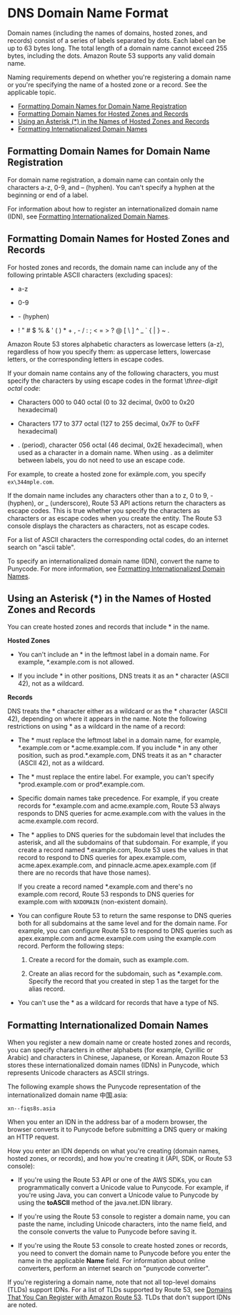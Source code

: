 # DNS Domain Name Format<a name="DomainNameFormat"></a>

Domain names \(including the names of domains, hosted zones, and records\) consist of a series of labels separated by dots\. Each label can be up to 63 bytes long\. The total length of a domain name cannot exceed 255 bytes, including the dots\. Amazon Route 53 supports any valid domain name\. 

Naming requirements depend on whether you're registering a domain name or you're specifying the name of a hosted zone or a record\. See the applicable topic\.


+ [Formatting Domain Names for Domain Name Registration](#domain-name-format-registration)
+ [Formatting Domain Names for Hosted Zones and Records](#domain-name-format-hosted-zones)
+ [Using an Asterisk \(\*\) in the Names of Hosted Zones and Records](#domain-name-format-asterisk)
+ [Formatting Internationalized Domain Names](#domain-name-format-idns)

## Formatting Domain Names for Domain Name Registration<a name="domain-name-format-registration"></a>

For domain name registration, a domain name can contain only the characters a\-z, 0\-9, and – \(hyphen\)\. You can't specify a hyphen at the beginning or end of a label\.

For information about how to register an internationalized domain name \(IDN\), see [Formatting Internationalized Domain Names](#domain-name-format-idns)\.

## Formatting Domain Names for Hosted Zones and Records<a name="domain-name-format-hosted-zones"></a>

For hosted zones and records, the domain name can include any of the following printable ASCII characters \(excluding spaces\):

+ a\-z

+ 0\-9

+ \- \(hyphen\)

+ \! " \# $ % & ' \( \) \* \+ , \- / : ; < = > ? @ \[ \\ \] ^ \_ ` \{ | \} \~ \. 

Amazon Route 53 stores alphabetic characters as lowercase letters \(a\-z\), regardless of how you specify them: as uppercase letters, lowercase letters, or the corresponding letters in escape codes\. 

If your domain name contains any of the following characters, you must specify the characters by using escape codes in the format \\*three\-digit octal code*:

+ Characters 000 to 040 octal \(0 to 32 decimal, 0x00 to 0x20 hexadecimal\)

+ Characters 177 to 377 octal \(127 to 255 decimal, 0x7F to 0xFF hexadecimal\)

+ \. \(period\), character 056 octal \(46 decimal, 0x2E hexadecimal\), when used as a character in a domain name\. When using \. as a delimiter between labels, you do not need to use an escape code\.

For example, to create a hosted zone for exämple\.com, you specify `ex\344mple.com`\.

If the domain name includes any characters other than a to z, 0 to 9, \- \(hyphen\), or \_ \(underscore\), Route 53 API actions return the characters as escape codes\. This is true whether you specify the characters as characters or as escape codes when you create the entity\. The Route 53 console displays the characters as characters, not as escape codes\.

For a list of ASCII characters the corresponding octal codes, do an internet search on "ascii table"\. 

To specify an internationalized domain name \(IDN\), convert the name to Punycode\. For more information, see [Formatting Internationalized Domain Names](#domain-name-format-idns)\.

## Using an Asterisk \(\*\) in the Names of Hosted Zones and Records<a name="domain-name-format-asterisk"></a>

You can create hosted zones and records that include \* in the name\. 

**Hosted Zones**

+ You can't include an \* in the leftmost label in a domain name\. For example, \*\.example\.com is not allowed\.

+ If you include \* in other positions, DNS treats it as an \* character \(ASCII 42\), not as a wildcard\.

**Records**

DNS treats the \* character either as a wildcard or as the \* character \(ASCII 42\), depending on where it appears in the name\. Note the following restrictions on using \* as a wildcard in the name of a record:

+ The \* must replace the leftmost label in a domain name, for example, \*\.example\.com or \*\.acme\.example\.com\. If you include \* in any other position, such as prod\.\*\.example\.com, DNS treats it as an \* character \(ASCII 42\), not as a wildcard\.

+ The \* must replace the entire label\. For example, you can't specify \*prod\.example\.com or prod\*\.example\.com\.

+ Specific domain names take precedence\. For example, if you create records for \*\.example\.com and acme\.example\.com, Route 53 always responds to DNS queries for acme\.example\.com with the values in the acme\.example\.com record\.

+ The \* applies to DNS queries for the subdomain level that includes the asterisk, and all the subdomains of that subdomain\. For example, if you create a record named \*\.example\.com, Route 53 uses the values in that record to respond to DNS queries for apex\.example\.com, acme\.apex\.example\.com, and pinnacle\.acme\.apex\.example\.com \(if there are no records that have those names\)\. 

  If you create a record named \*\.example\.com and there's no example\.com record, Route 53 responds to DNS queries for example\.com with `NXDOMAIN` \(non\-existent domain\)\.

+ You can configure Route 53 to return the same response to DNS queries both for all subdomains at the same level and for the domain name\. For example, you can configure Route 53 to respond to DNS queries such as apex\.example\.com and acme\.example\.com using the example\.com record\. Perform the following steps:

  1. Create a record for the domain, such as example\.com\.

  1. Create an alias record for the subdomain, such as \*\.example\.com\. Specify the record that you created in step 1 as the target for the alias record\.

+ You can't use the \* as a wildcard for records that have a type of NS\.

## Formatting Internationalized Domain Names<a name="domain-name-format-idns"></a>

When you register a new domain name or create hosted zones and records, you can specify characters in other alphabets \(for example, Cyrillic or Arabic\) and characters in Chinese, Japanese, or Korean\. Amazon Route 53 stores these internationalized domain names \(IDNs\) in Punycode, which represents Unicode characters as ASCII strings\.

The following example shows the Punycode representation of the internationalized domain name 中国\.asia:

`xn--fiqs8s.asia`

When you enter an IDN in the address bar of a modern browser, the browser converts it to Punycode before submitting a DNS query or making an HTTP request\.

How you enter an IDN depends on what you're creating \(domain names, hosted zones, or records\), and how you're creating it \(API, SDK, or Route 53 console\):

+ If you're using the Route 53 API or one of the AWS SDKs, you can programmatically convert a Unicode value to Punycode\. For example, if you're using Java, you can convert a Unicode value to Punycode by using the **toASCII** method of the java\.net\.IDN library\.

+ If you're using the Route 53 console to register a domain name, you can paste the name, including Unicode characters, into the name field, and the console converts the value to Punycode before saving it\.

+ If you're using the Route 53 console to create hosted zones or records, you need to convert the domain name to Punycode before you enter the name in the applicable **Name** field\. For information about online converters, perform an internet search on "punycode converter"\.

If you're registering a domain name, note that not all top\-level domains \(TLDs\) support IDNs\. For a list of TLDs supported by Route 53, see [Domains That You Can Register with Amazon Route 53](registrar-tld-list.md)\. TLDs that don't support IDNs are noted\. 